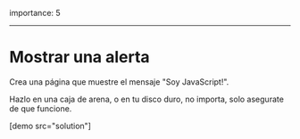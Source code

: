 importance: 5

---

# Mostrar una alerta

Crea una página que muestre el mensaje "Soy JavaScript!".

Hazlo en una caja de arena, o en tu disco duro, no importa, solo asegurate
de que funcione.

[demo src="solution"]
